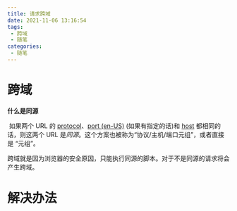 ```yaml
---
title: 请求跨域
date: 2021-11-06 13:16:54
tags:
 - 跨域
 - 随笔
categories:
 - 随笔
---
```




#  跨域

**什么是同源**

​		如果两个 URL 的 [protocol](https://developer.mozilla.org/zh-CN/docs/Glossary/Protocol)、[port (en-US)](https://developer.mozilla.org/en-US/docs/Glossary/Port) (如果有指定的话)和 [host](https://developer.mozilla.org/zh-CN/docs/Glossary/Host) 都相同的话，则这两个 URL 是*同源*。这个方案也被称为“协议/主机/端口元组”，或者直接是 “元组”。



跨域就是因为浏览器的安全原因，只能执行同源的脚本。对于不是同源的请求将会产生跨域。



# 解决办法



